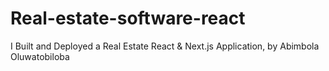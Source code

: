 # Real-estate-software-react
I Built and Deployed a Real Estate React &amp; Next.js Application, by Abimbola Oluwatobiloba
